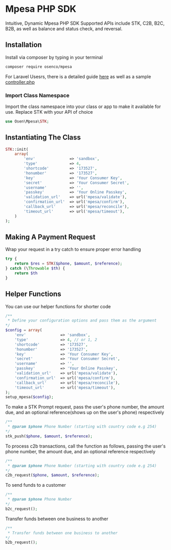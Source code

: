 # Mpesa PHP SDK
Intuitive, Dynamic Mpesa PHP SDK
Supported APIs include STK, C2B, B2C, B2B, as well as balance and status check, and reversal.

## Installation
Install via composer by typing in your terminal

```bash
composer require osenco/mpesa
```

For Laravel Usesrs, there is a detailed guide [here](LARAVEL.md) as well as a sample [controller.php](examples/MpesaController.php)

### Import Class Namespace
Import the class namespace into your class or app to make it available for use. Replace STK with your API of choice
```php
use Osen\Mpesa\STK;
```

## Instantiating The Class 
```php
STK::init(
    array(
        'env'               => 'sandbox',
        'type'              => 4,
        'shortcode'         => '173527',
        'honumber'          => '173527',
        'key'               => 'Your Consumer Key',
        'secret'            => 'Your Consumer Secret',
        'username'          => '',
        'passkey'           => 'Your Online Passkey',
        'validation_url'    => url('mpesa/validate'),
        'confirmation_url'  => url('mpesa/confirm'),
        'callback_url'      => url('mpesa/reconcile'),
        'timeout_url'       => url('mpesa/timeout'),
    )
);
```

## Making A Payment Request
Wrap your request in a try catch to ensure proper error handling

```php
try {
    return $res = STK($phone, $amount, $reference);
} catch (\Throwable $th) {
    return $th
}
```
## Helper Functions

You can use our helper functions for shorter code
```php
/**
 * Define your configuration options and pass them as the argument
*/
$config = array(
    'env'               => 'sandbox',
    'type'              => 4, // or 1, 2
    'shortcode'         => '173527',
    'honumber'          => '173527',
    'key'               => 'Your Consumer Key',
    'secret'            => 'Your Consumer Secret',
    'username'          => '',
    'passkey'           => 'Your Online Passkey',
    'validation_url'    => url('mpesa/validate'),
    'confirmation_url'  => url('mpesa/confirm'),
    'callback_url'      => url('mpesa/reconcile'),
    'timeout_url'       => url('mpesa/timeout'),
);
setup_mpesa($config);
```

To make a STK Prompt request, pass the user's phone number, the amount due, and an optional reference(shows up on the user's phone) respectively
```php
/**
 * @param $phone Phone Number (starting with country code e.g 254)
*/
stk_push($phone, $amount, $reference);
```

To process c2b transactions, call the function as follows, passing the user's phone number, the amount due, and an optional reference respectively
```php
/**
 * @param $phone Phone Number (starting with country code e.g 254)
*/
c2b_request($phone, $amount, $reference);
```

To send funds to a customer
```php
/**
 * @param $phone Phone Number
*/
b2c_request();
```

Transfer funds between one business to another
```php
/**
 * Transfer funds between one business to another
*/
b2b_request();
```
